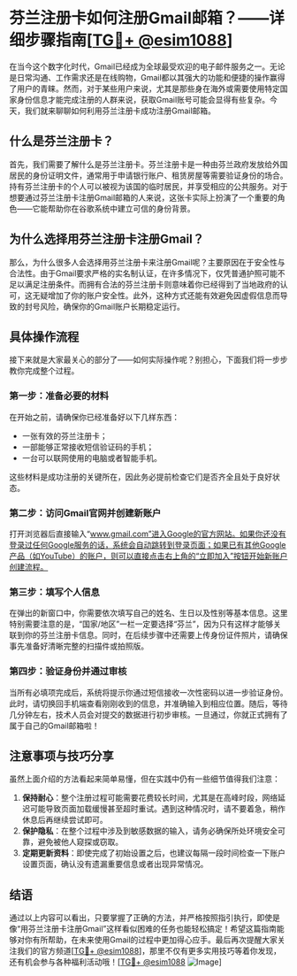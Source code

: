 # 芬兰注册卡如何注册Gmail邮箱？——详细步骤指南[[TG💪+ @esim1088](https://t.me/s/esim1088)]

在当今这个数字化时代，Gmail已经成为全球最受欢迎的电子邮件服务之一。无论是日常沟通、工作需求还是在线购物，Gmail都以其强大的功能和便捷的操作赢得了用户的青睐。然而，对于某些用户来说，尤其是那些身在海外或需要使用特定国家身份信息才能完成注册的人群来说，获取Gmail账号可能会显得有些复杂。今天，我们就来聊聊如何利用芬兰注册卡成功注册Gmail邮箱。

## 什么是芬兰注册卡？

首先，我们需要了解什么是芬兰注册卡。芬兰注册卡是一种由芬兰政府发放给外国居民的身份证明文件，通常用于申请银行账户、租赁房屋等需要验证身份的场合。持有芬兰注册卡的个人可以被视为该国的临时居民，并享受相应的公共服务。对于想要通过芬兰注册卡注册Gmail邮箱的人来说，这张卡实际上扮演了一个重要的角色——它能帮助你在谷歌系统中建立可信的身份背景。

## 为什么选择用芬兰注册卡注册Gmail？

那么，为什么很多人会选择用芬兰注册卡来注册Gmail呢？主要原因在于安全性与合法性。由于Gmail要求严格的实名制认证，在许多情况下，仅凭普通护照可能不足以满足注册条件。而拥有合法的芬兰注册卡则意味着你已经得到了当地政府的认可，这无疑增加了你的账户安全性。此外，这种方式还能有效避免因虚假信息而导致的封号风险，确保你的Gmail账户长期稳定运行。

## 具体操作流程

接下来就是大家最关心的部分了——如何实际操作呢？别担心，下面我们将一步步教你完成整个过程。

### 第一步：准备必要的材料

在开始之前，请确保你已经准备好以下几样东西：
- 一张有效的芬兰注册卡；
- 一部能够正常接收短信验证码的手机；
- 一台可以联网使用的电脑或者智能手机。

这些材料是成功注册的关键所在，因此务必提前检查它们是否齐全且处于良好状态。

### 第二步：访问Gmail官网并创建新账户

打开浏览器后直接输入“www.gmail.com”进入Google的官方网站。如果你还没有登录过任何Google服务的话，系统会自动跳转到登录页面；如果已有其他Google产品（如YouTube）的账户，则可以直接点击右上角的“立即加入”按钮开始新账户创建流程。

### 第三步：填写个人信息

在弹出的新窗口中，你需要依次填写自己的姓名、生日以及性别等基本信息。这里特别需要注意的是，“国家/地区”一栏一定要选择“芬兰”，因为只有这样才能够关联到你的芬兰注册卡信息。同时，在后续步骤中还需要上传身份证件照片，请确保事先准备好清晰完整的扫描件或拍照版。

### 第四步：验证身份并通过审核

当所有必填项完成后，系统将提示你通过短信接收一次性密码以进一步验证身份。此时，请切换回手机端查看刚刚收到的信息，并准确输入到相应位置。随后，等待几分钟左右，技术人员会对提交的数据进行初步审核。一旦通过，你就正式拥有了属于自己的Gmail邮箱啦！

## 注意事项与技巧分享

虽然上面介绍的方法看起来简单易懂，但在实践中仍有一些细节值得我们注意：

1. **保持耐心**：整个注册过程可能需要花费较长时间，尤其是在高峰时段，网络延迟可能导致页面加载缓慢甚至超时重试。遇到这种情况时，请不要着急，稍作休息后再继续尝试即可。
2. **保护隐私**：在整个过程中涉及到敏感数据的输入，请务必确保所处环境安全可靠，避免被他人窥探或窃取。
3. **定期更新资料**：即使完成了初始设置之后，也建议每隔一段时间检查一下账户设置页面，确认没有遗漏重要信息或者出现异常情况。

## 结语

通过以上内容可以看出，只要掌握了正确的方法，并严格按照指引执行，即使是像“用芬兰注册卡注册Gmail”这样看似困难的任务也能轻松搞定！希望这篇指南能够对你有所帮助，在未来使用Gmail的过程中更加得心应手。最后再次提醒大家关注我们的官方频道[[TG💪+ @esim1088](https://t.me/s/esim1088)]，那里不仅有更多实用技巧等着你发现，还有机会参与各种福利活动哦！[[TG💪+ @esim1088](https://t.me/s/esim1088) ![Image](https://i.postimg.cc/4NQfJmqS/Snipaste-2025-05-13-00-14-12.png)]
